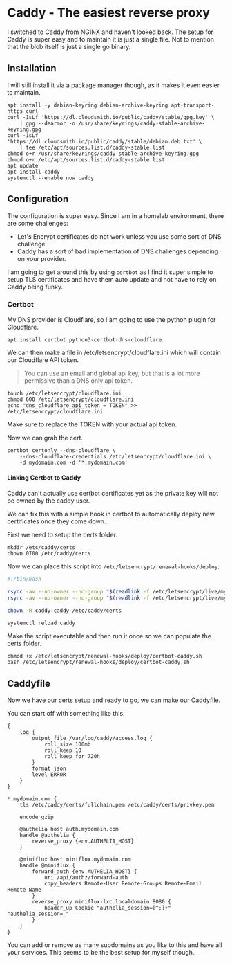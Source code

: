 # Caddy - The easiest reverse proxy

I switched to Caddy from NGINX and haven't looked back. The setup for Caddy is super easy and to maintain it is just a single file. Not to mention that the blob itself is just a single go binary.

## Installation 

I will still install it via a package manager though, as it makes it even easier to maintain.

```shell
apt install -y debian-keyring debian-archive-keyring apt-transport-https curl
curl -1sLf 'https://dl.cloudsmith.io/public/caddy/stable/gpg.key' \
    | gpg --dearmor -o /usr/share/keyrings/caddy-stable-archive-keyring.gpg
curl -1sLf 'https://dl.cloudsmith.io/public/caddy/stable/debian.deb.txt' \
    | tee /etc/apt/sources.list.d/caddy-stable.list
chmod o+r /usr/share/keyrings/caddy-stable-archive-keyring.gpg
chmod o+r /etc/apt/sources.list.d/caddy-stable.list
apt update
apt install caddy
systemctl --enable now caddy
```

## Configuration

The configuration is super easy. Since I am in a homelab environment, there are some challenges:

- Let's Encrypt certificates do not work unless you use some sort of DNS challenge
- Caddy has a sort of bad implementation of DNS challenges depending on your provider.

I am going to get around this by using `certbot` as I find it super simple to setup TLS certificates and have them auto update and not have to rely on Caddy being funky.

### Certbot

My DNS provider is Cloudflare, so I am going to use the python plugin for Cloudflare.

```shell
apt install certbot python3-certbot-dns-cloudflare
```

We can then make a file in /etc/letsencrypt/cloudflare.ini which will contain our Cloudflare API token.

> You can use an email and global api key, but that is a lot more permissive than a DNS only api token.

```shell
touch /etc/letsencrypt/cloudflare.ini
chmod 600 /etc/letsencrypt/cloudflare.ini
echo "dns_cloudflare_api_token = TOKEN" >> /etc/letsencrypt/cloudflare.ini
```

Make sure to replace the TOKEN with your actual api token.

Now we can grab the cert.

```shell
certbot certonly --dns-cloudflare \
    --dns-cloudflare-credentials /etc/letsencrypt/cloudflare.ini \
    -d mydomain.com -d '*.mydomain.com'
```

#### Linking Certbot to Caddy

Caddy can't actually use certbot certificates yet as the private key will not be owned by the caddy user.

We can fix this with a simple hook in certbot to automatically deploy new certificates once they come down.

First we need to setup the certs folder.

```shell
mkdir /etc/caddy/certs
chown 0700 /etc/caddy/certs
```

Now we can place this script into `/etc/letsencrypt/renewal-hooks/deploy`.

```bash
#!/bin/bash

rsync -av --no-owner --no-group "$(readlink -f /etc/letsencrypt/live/mydomain.com/fullchain.pem)" /etc/caddy/certs/fullchain.pem
rsync -av --no-owner --no-group "$(readlink -f /etc/letsencrypt/live/mydomain.com/privkey.pem)" /etc/caddy/certs/privkey.pem

chown -R caddy:caddy /etc/caddy/certs

systemctl reload caddy
```

Make the script executable and then run it once so we can populate the certs folder.

```shell
chmod +x /etc/letsencrypt/renewal-hooks/deploy/certbot-caddy.sh
bash /etc/letsencrypt/renewal-hooks/deploy/certbot-caddy.sh
```

## Caddyfile

Now we have our certs setup and ready to go, we can make our Caddyfile.

You can start off with something like this.

```caddyfile
{
	log {
		output file /var/log/caddy/access.log {
			roll_size 100mb
			roll_keep 10
			roll_keep_for 720h
		}
		format json
		level ERROR
	}
}

*.mydomain.com {
	tls /etc/caddy/certs/fullchain.pem /etc/caddy/certs/privkey.pem

	encode gzip

	@authelia host auth.mydomain.com
	handle @authelia {
		reverse_proxy {env.AUTHELIA_HOST}
	}

	@miniflux host miniflux.mydomain.com
	handle @miniflux {
		forward_auth {env.AUTHELIA_HOST} {
			uri /api/authz/forward-auth
			copy_headers Remote-User Remote-Groups Remote-Email Remote-Name
		}
		reverse_proxy miniflux-lxc.localdomain:8080 {
			header_up Cookie "authelia_session=[^;]+" "authelia_session=_"
		}
	}
}
```

You can add or remove as many subdomains as you like to this and have all your services. This seems to be the best setup for myself though.
